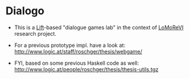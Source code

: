 # Dialogo

* This is a [Lift]-based "dialogue games lab" in the context of [LoMoReVI]
research project.
* For a previous prototype impl. have a look at:
<http://www.logic.at/staff/roschger/thesis/webgame/>
* FYI, based on some previous Haskell code as well:
<http://www.logic.at/people/roschger/thesis/thesis-utils.tgz>

  [Lift]: http://liftweb.net/
  [LoMoReVI]: http://www.logic.at/lomorevi/